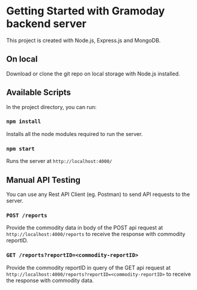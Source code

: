 # Getting Started with Gramoday backend server

This project is created with Node.js, Express.js and MongoDB.
## On local
Download or clone the git repo on local storage with Node.js installed.

## Available Scripts

In the project directory, you can run:

### `npm install`

Installs all the node modules required to run the server.

### `npm start`

Runs the server at `http://localhost:4000/`

## Manual API Testing

You can use any Rest API Client (eg. Postman) to send API requests to the server.

### `POST /reports`

Provide the commodity data in body of the POST api request at `http://localhost:4000/reports` to receive the response with commodity reportID.

### `GET /reports?reportID=<commodity-reportID>`

Provide the commodity reportID in query of the GET api request at `http://localhost:4000/reports?reportID=<commodity-reportID>` to receive the response with commodity data.

